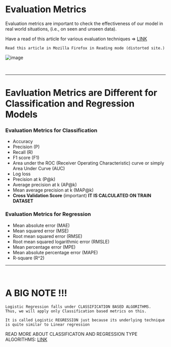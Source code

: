 # Evaluation Metrics

Evaluation metrics are important to check the effectiveness of our model in real world situations, (i.e., on seen and unseen data).

Have a read of this article for various evaluation techniques => [LINK](https://www.kdnuggets.com/2020/05/model-evaluation-metrics-machine-learning.html)

```
Read this article in Mozilla Firefox in Reading mode (distorted site.)
```

![image](https://user-images.githubusercontent.com/76818035/173253461-e0caa5e1-5137-4216-8980-779778f2ab48.png)

<br><hr>

# Eavluation Metrics are Different for Classification and Regression Models

### Evaluation Metrics for Classification
- Accuracy
- Precision (P)
- Recall (R)
- F1 score (F1)
- Area under the ROC (Receiver Operating Characteristic) curve or simply Area Under Curve (AUC)
- Log loss
- Precision at k (P@k)
- Average precision at k (AP@k)
- Mean average precision at k (MAP@k)
- **Cross Validation Score** (important) <strong>IT IS CALCULATED ON TRAIN DATASET</strong>

### Evaluation Metrics for Regression
- Mean absolute error (MAE)
- Mean squared error (MSE)
- Root mean squared error (RMSE)
- Root mean squared logarithmic error (RMSLE)
- Mean percentage error (MPE)
- Mean absolute percentage error (MAPE)
- R-square (R^2)

<hr><br>

# A BIG NOTE !!!

```
Logistic Regression falls under CLASSIFICATION BASED ALGORITHMS. 
Thus, we will apply only Classification based metrics on this.

It is called Logistic REGRESSION just because its underlying technique 
is quite similar to Linear regression
```

READ MORE ABOUT CLASSIFICATON AND REGRESSION TYPE ALGORITHMS: [LINK](https://www.javatpoint.com/regression-vs-classification-in-machine-learning)
